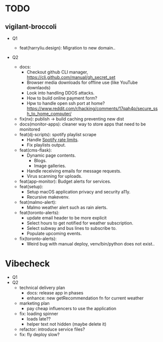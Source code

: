 # TODO

## vigilant-broccoli

- Q1
  - feat(harryliu.design): Migration to new domain..
- Q2

  - docs:
    - Checkout github CLI manager, https://cli.github.com/manual/gh_secret_set
    - Browser media downloads for offline use (like YouTube downlaods)
    - Look into handling DDOS attacks.
    - How to build online payment form?
    - Hpw to handle open ssh port at home? https://www.reddit.com/r/hacking/comments/17qah4p/secure_ssh_to_home_computer/
  - fix(nx): publish -> build caching preventing new dist
  - docs(monitor-apps): cleaner way to store apps that need to be monitored
  - feat(dj-scripts): spotify playlist scrape
    - Handle [Spotify rate limits](https://developer.spotify.com/documentation/web-api/concepts/rate-limits).
    - Fix playlists output.
  - feat(cms-flask):
    - Dynamic page contents.
      - Blogs.
      - Image galleries.
    - Handle receiving emails for message requests.
    - Virus scanning for uploads.
  - feat(app-monitor): Budget alerts for services.
  - feat(setup):
    - Setup macOS application privacy and security a11y.
    - Recursive makevenv.
  - feat(malmo-alert):
    - Malmo weather alert such as rain alerts.
  - feat(toronto-alerts):
    - update email header to be more explicit
    - Select hours to get notified for weather subscription.
    - Select subway and bus lines to subscribe to.
    - Populate upcoming events.
  - fix(toronto-alerts):
    - Weird bug with manual deploy, venv/bin/python does not exist..

# Vibecheck

- Q1
- Q2
  - technical delivery plan
    - docs: release app in phases
    - enhance: new getRecommendation fn for current weather
  - marketing plan
    - pay cheap influencers to use the application
  - fix: loading spinner
    - loads late??
    - helper text not hidden (maybe delete it)
  - refactor: introduce service files?
  - fix: fly deploy slow?
